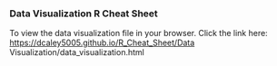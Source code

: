 ### Data Visualization R Cheat Sheet


To view the data visualization file in your browser.  Click the link here:
https://dcaley5005.github.io/R_Cheat_Sheet/Data Visualization/data_visualization.html
